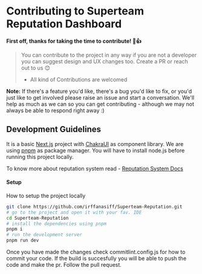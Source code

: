# Contributing to Superteam Reputation Dashboard

**First off, thanks for taking the time to contribute! :tada::+1:**


>
> You can contribute to the project in any way if you are not a developer you can suggest design and UX changes too. Create a PR or reach out to us 😊
> * All kind of Contributions are welcomed


__Note:__ If there's a feature you'd like, there's a bug you'd like to fix, or you'd just like to get involved please raise an issue and start a conversation. We'll help as much as we can so you can get contributing - although we may not always be able to respond right away :)

## Development Guidelines

It is a basic [Next.js](https://nextjs.org/docs) project with [ChakraUI](https://chakra-ui.com/getting-started) as component library. We are using [pnpm](https://pnpm.io/motivation)  as package manager. You will have to install node.js before running this project locally.

To know more about reputation system read - [Reputation System Docs](https://superteam-onboarding.gitbook.io/the-superteam-handbook/community/the-reputation-system)   



#### Setup
How to setup the project locally

```bash
git clone https://github.com/irffanasiff/Superteam-Reputation.git
# go to the project and open it with your fav. IDE
cd Superteam-Reputation
# install the dependencies using pnpm
pnpm i 
# run the development server
pnpm run dev 
```

Once you have made the changes check commitlint.config.js for how to commit your code. If the build is succesfully you will be able to push the code and make the pr. Follow the pull request.